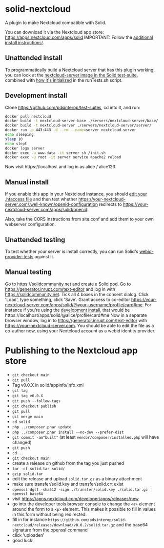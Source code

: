 # solid-nextcloud
A plugin to make Nextcloud compatible with Solid.

You can download it via the Nextcloud app store: https://apps.nextcloud.com/apps/solid
IMPORTANT: Follow the [additional install instructions!](https://github.com/pdsinterop/solid-nextcloud/blob/main/INSTALL.md).


## Unattended install
To programmatically build a Nextcloud server that has this plugin working,
you can look at the [nextcloud-server image in the Solid test-suite](https://github.com/solid/test-suite/blob/main/servers/nextcloud-server/Dockerfile),
combined with [how it's initialized](https://github.com/solid/test-suite/blob/665824a/runTests.sh#L52-L53) in the runTests.sh script.

## Development install
Clone https://github.com/pdsinterop/test-suites, cd into it, and run:
```sh
docker pull nextcloud
docker build -t nextcloud-server-base ./servers/nextcloud-server/base/
docker build -t nextcloud-server ./servers/nextcloud-server/server/
docker run -p 443:443 -d --rm --name=server nextcloud-server
echo sleeping
sleep 10
echo slept
docker logs server
docker exec -u www-data -it server sh /init.sh
docker exec -u root -it server service apache2 reload
```
Now visit https://localhost and log in as alice / alice123.

## Manual install
If you enable this app in your Nextcloud instance, you should
[edit your .htaccess file](https://github.com/solid/test-suite/blob/665824af763ddd5dd7242cbc8b18faad4ac304e3/servers/nextcloud-server/init.sh#L5)
and then test whether https://your-nextcloud-server.com/.well-known/openid-configuration redirects to https://your-nextcloud-server.com/apps/solid/openid.

Also, take the CORS instructions from site.conf and add them to your own webserver configuration.

## Unattended testing
To test whether your server is install correctly, you can run Solid's [webid-provider-tests](https://github.com/solid/webid-provider-tests#against-production) against it.

## Manual testing
Go to https://solidcommunity.net and create a Solid pod.
Go to https://generator.inrupt.com/text-editor and log in with https://solidcommunity.net. Tick all 4 boxes in the consent dialog.
Click 'Load', type something, click 'Save'.
Grant access to co-editor https://your-nextcloud-server.com/apps/solid/@your-username/profile/card#me.
For instance if you're using the [development install](#development-install), that would be https://localhost/apps/solid/@alice/profile/card#me
Now in a separate browser window, log in to  https://generator.inrupt.com/text-editor with https://your-nextcloud-server.com.
You should be able to edit the file as a co-author now, using your Nextcloud account as a webid identity provider.

# Publishing to the Nextcloud app store

* `git checkout main`
* `git pull`
* Tag v0.0.X in solid/appinfo/info.xml
* `git tag`
* `git tag v0.0.X`
* `git push --follow-tags`
* `git checkout publish`
* `git pull`
* `git merge main`
* `cd solid`
* `php ../composer.phar update`
* `php ../composer.phar install --no-dev --prefer-dist`
* `git commit -am"built"` (at least `vendor/composer/installed.php` will have changed)
* `git push`
* `cd ..`
* `git checkout main`
* create a release on github from the tag you just pushed
* `tar -cf solid.tar solid/`
* `gzip solid.tar`
* edit the release and upload `solid.tar.gz` as a binary attachment
* make sure transfer/solid.key and transfer/solid.crt exist
* `openssl dgst -sha512 -sign ./transfer/solid.key ./solid.tar.gz | openssl base64`
* visit https://apps.nextcloud.com/developer/apps/releases/new
* go into the developer tools browser console to change the `<a>` element around the form to a `<p>` element. This makes it possible to fill in values in this form without being redirected.
* fill in for instance `https://github.com/pdsinterop/solid-nextcloud/releases/download/v0.0.2/solid.tar.gz` and the base64 signature from the openssl command
* click 'uploaden'
* good luck!
